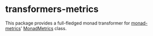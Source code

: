 transformers-metrics
====================
This package provides a full-fledged monad transformer for [monad-metrics]'
[MonadMetrics] class.

[monad-metrics]: https://hackage.haskell.org/package/monad-metrics
[MonadMetrics]: https://hackage.haskell.org/package/monad-metrics-0.2.0.0/docs/Control-Monad-Metrics.html#t:MonadMetrics
